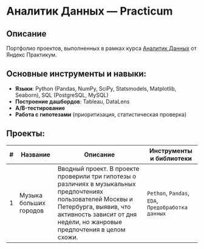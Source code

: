 # Аналитик Данных — Practicum

## Описание
Портфолио проектов, выполненных в рамках курса [Аналитик Данных](https://practicum.yandex.ru/data-analyst/) от Яндекс Практикум.

## Основные инструменты и навыки:
- **Языки**: Python (Pandas, NumPy, SciPy, Statsmodels, Matplotlib, Seaborn), SQL (PostgreSQL, MySQL)
- **Построение дашбордов**: Tableau, DataLens
- **A/B-тестирование**  
- **Работа с гипотезами** (приоритизация, статистическая проверка)

## Проекты:

| #  | Название | Описание | Инструменты и библиотеки |
|----|------------|----------|----------------------|
| 1 |  Музыка больших городов  | Вводный проект. В проекте проверили три гипотезы о различиях в музыкальных предпочтениях пользователей Москвы и Петербурга, выявив, что активность зависит от дня недели, но жанровые предпочтения в целом схожи. | `Pethon`, `Pandas`, `EDA`, `Предобработка данных` |
